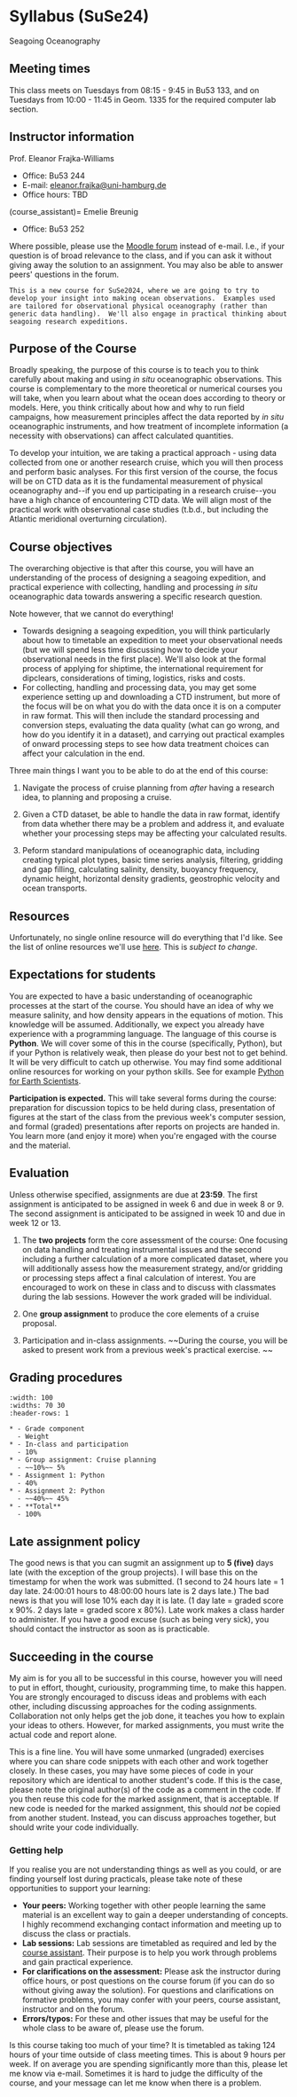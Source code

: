 # Syllabus (SuSe24)

Seagoing Oceanography

## Meeting times

This class meets on Tuesdays from 08:15 - 9:45 in Bu53 133, and on Tuesdays from 10:00 - 11:45 in Geom. 1335 for the required computer lab section.  

## Instructor information

Prof. Eleanor Frajka-Williams

- Office: Bu53 244
- E-mail: eleanor.frajka@uni-hamburg.de
- Office hours: TBD

(course_assistant)=
Emelie Breunig
- Office: Bu53 252

Where possible, please use the [Moodle forum](https://lernen.min.uni-hamburg.de/course/view.php?id=3675) instead of e-mail.  I.e., if your question is of broad relevance to the class, and if you can ask it without giving away the solution to an assignment.  You may also be able to answer peers' questions in the forum.


```{admonition} Greetings!
This is a new course for SuSe2024, where we are going to try to develop your insight into making ocean observations.  Examples used are tailored for observational physical oceanography (rather than generic data handling).  We'll also engage in practical thinking about seagoing research expeditions.
```

## Purpose of the Course

Broadly speaking, the purpose of this course is to teach you to think carefully about making and using *in situ* oceanographic observations.  This course is complementary to the more theoretical or numerical courses you will take, when you learn about what the ocean does according to theory or models.  Here, you think critically about how and why to run field campaigns, how measurement principles affect the data reported by *in situ* oceanographic instruments, and how treatment of incomplete information (a necessity with observations) can affect calculated quantities.

To develop your intuition, we are taking a practical approach - using data collected from one or another research cruise, which you will then process and perform basic analyses.  For this first version of the course, the focus will be on CTD data as it is the fundamental measurement of physical oceanography and--if you end up participating in a research cruise--you have a high chance of encountering CTD data.  We will align most of the practical work with observational case studies (t.b.d., but including the Atlantic meridional overturning circulation).


## Course objectives

The overarching objective is that after this course, you will have an understanding of the process of designing a seagoing expedition, and practical experience with collecting, handling and processing *in situ* oceanographic data towards answering a specific research question.

Note however, that we cannot do everything!  
- Towards designing a seagoing expedition, you will think particularly about how to timetable an expedition to meet your observational needs (but we will spend less time discussing how to decide your observational needs in the first place).  We'll also look at the formal process of applying for shiptime, the international requirement for dipclears, considerations of timing, logistics, risks and costs.
- For collecting, handling and processing data, you may get some experience setting up and downloading a CTD instrument, but more of the focus will be on what you do with the data once it is on a computer in raw format.  This will then include the standard processing and conversion steps, evaluating the data quality (what can go wrong, and how do you identify it in a dataset), and carrying out practical examples of onward processing steps to see how data treatment choices can affect your calculation in the end.

Three main things I want you to be able to do at the end of this course:

1. Navigate the process of cruise planning from *after* having a research idea, to planning and proposing a cruise.

2. Given a CTD dataset, be able to handle the data in raw format, identify from data whether there may be a problem and address it, and evaluate whether your processing steps may be affecting your calculated results.

3. Peform standard manipulations of oceanographic data, including  creating typical plot types, basic time series analysis, filtering, gridding and gap filling, calculating salinity, density, buoyancy frequency, dynamic height, horizontal density gradients, geostrophic velocity and ocean transports.


## Resources

Unfortunately, no single online resource will do everything that I'd like.  See the list of online resources we'll use [here](../intro).  This is *subject to change*.


## Expectations for students

You are expected to have a basic understanding of oceanographic processes at the start of the course.  You should have an idea of why we measure salinity, and how density appears in the equations of motion.  This knowledge will be assumed.  Additionally, we expect you already have experience with a programming language.  The language of this course is **Python**.   We will cover some of this in the course (specifically, Python), but if your Python is relatively weak, then please do your best not to get behind.  It will be very difficult to catch up otherwise.  You may find some additional online resources for working on your python skills.  See for example [Python for Earth Scientists](https://github.com/ltauxe/Python-for-Earth-Science-Students/blob/master/_TableOfContents.ipynb).

**Participation is expected.** This will take several forms during the course: preparation for discussion topics to be held during class, presentation of figures at the start of the class from the previous week's computer session, and formal (graded) presentations after reports on projects are handed in.  You learn more (and enjoy it more) when you're engaged with the course and the material.




## Evaluation

Unless otherwise specified, assignments are due at **23:59**.  The first assignment is anticipated to be assigned in week 6 and due in week 8 or 9.   The second assignment is anticipated to be assigned in week 10 and due in week 12 or 13.

1. The **two projects** form the core assessment of the course: One focusing on data handling and treating instrumental issues and the second including a further calculation of a more complicated dataset, where you will additionally assess how the measurement strategy, and/or  gridding or processing steps affect a final calculation of interest.  You are encouraged to work on these in class and to discuss with classmates during the lab sessions.  However the work graded will be individual.  

2. One **group assignment** to produce the core elements of a cruise proposal.

3. Participation and in-class assignments.  ~~During the course, you will be asked to present work from a previous week's practical exercise.  ~~

## Grading procedures

```{list-table} Grading
:width: 100
:widths: 70 30
:header-rows: 1

* - Grade component 
  - Weight
* - In-class and participation
  - 10%
* - Group assignment: Cruise planning
  - ~~10%~~ 5%
* - Assignment 1: Python
  - 40%
* - Assignment 2: Python
  - ~~40%~~ 45%
* - **Total**
  - 100%
```

## Late assignment policy

The good news is that you can sugmit an assignment up to **5 (five)** days late (with the exception of the group projects).  I will base this on the timestamp for when the work was submitted. (1 second to 24 hours late = 1 day late.  24:00:01 hours to 48:00:00 hours late is 2 days late.) The bad news is that you will lose 10% each day it is late.  (1 day late = graded score x 90%.  2 days late = graded score x 80%).  Late work makes a class harder to administer.  If you have a good excuse (such as being very sick), you should contact the instructor as soon as is practicable.  

## Succeeding in the course

My aim is for you all to be successful in this course, however you will need to put in effort, thought, curiousity, programming time, to make this happen.  You are strongly encouraged to discuss ideas and problems with each other, including discussing approaches for the coding assignments.  Collaboration not only helps get the job done, it teaches you how to explain your ideas to others.  However, for marked assignments, you must write the actual code and report alone. 

This is a fine line.  You will have some unmarked (ungraded) exercises where you can share code snippets with each other and work together closely.  In these cases, you may have some pieces of code in your repository which are identical to another student's code.  If this is the case, please note the original author(s) of the code as a comment in the code.  If you then reuse this code for the marked assignment, that is acceptable.  If new code is needed for the marked assignment, this should *not* be copied from another student.  Instead, you can discuss approaches together, but should write your code individually.

### Getting help

If you realise you are not understanding things as well as you could, or are finding yourself lost during practicals, please take note of these opportunities to support your learning:

- **Your peers:** Working together with other people learning the same material is an excellent way to gain a deeper understanding of concepts. I highly recommend exchanging contact information and meeting up to discuss the class or practials.
- **Lab sessions:** Lab sessions are timetabled as required and led by the [course assistant](#course-assistant).  Their purpose is to help you work through problems and gain practical experience.
- **For clarifications on the assessment:** Please ask the instructor during office hours, or post questions on the course forum (if you can do so without giving away the solution).  For questions and clarifications on formative problems, you may confer with your peers, course assistant, instructor and on the forum.
- **Errors/typos:** For these and other issues that may be useful for the whole class to be aware of, please use the forum.

Is this course taking too much of your time?  It is timetabled as taking 124 hours of your time outside of class meeting times.  This is about 9 hours per week.  If on average you are spending significantly more than this, please let me know via e-mail.  Sometimes it is hard to judge the difficulty of the course, and your message can let me know when there is a problem.

